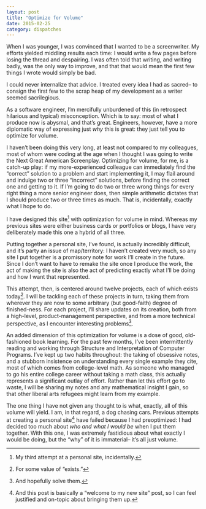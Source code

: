 ```yaml
---
layout: post
title: "Optimize for Volume"
date: 2015-02-25
category: dispatches
---
```


When I was younger, I was convinced that I wanted to be a screenwriter. My efforts yielded middling results each time: I would write a few pages before losing the thread and despairing. I was often told that writing, and writing badly, was the only way to improve, and that that would mean the first few things I wrote would simply be bad.

I could never internalize that advice. I treated every idea I had as sacred– to consign the first few to the scrap heap of my development as a writer seemed sacrilegious.

As a software engineer, I’m mercifully unburdened of this (in retrospect hilarious and typical) misconception. Which is to say: most of what I produce now is abysmal, and that’s great. Engineers, however, have a more diplomatic way of expressing just _why_ this is great: they just tell you to optimize for volume.

I haven’t been doing this very long, at least not compared to my colleagues, most of whom were coding at the age when I thought I was going to write the Next Great American Screenplay. Optimizing for volume, for me, is a catch-up play: if my more-experienced colleague can immediately find the “correct” solution to a problem and start implementing it, I may flail around and indulge two or three “incorrect” solutions, before finding the correct one and getting to it. If I’m going to do two or three wrong things for every right thing a more senior engineer does, then simple arithmetic dictates that I should produce two or three times as much. That is, incidentally, exactly what I hope to do.

I have designed this site[^1] with optimization for volume in mind. Whereas my previous sites were either business cards or portfolios or blogs, I have very deliberately made this one a hybrid of all three.

Putting together a personal site, I’ve found, is actually incredibly difficult, and it’s party an issue of map/territory: I haven’t created very much, so any site I put together is a promissory note for work I’ll create in the future. Since I don’t want to have to remake the site once I produce the work, the act of making the site is also the act of predicting exactly what I’ll be doing and how I want that represented.

This attempt, then, is centered around twelve projects, each of which exists today[^2]. I will be tackling each of these projects in turn, taking them from wherever they are now to some arbitrary (but good-faith) degree of finished-ness. For each project, I’ll share updates on its creation, both from a high-level, product-management perspective, and from a more technical perspective, as I encounter interesting problems[^3].

An added dimension of this optimization for volume is a dose of good, old-fashioned book learning. For the past few months, I’ve been intermittently reading and working through Structure and Interpretation of Computer Programs. I’ve kept up two habits throughout: the taking of obsessive notes, and a stubborn insistence on understanding every single example they cite, most of which comes from college-level math. As someone who managed to go his entire college career without taking a math class, this actually represents a significant outlay of effort. Rather than let this effort go to waste, I will be sharing my notes and any mathematical insight I gain, so that other liberal arts refugees might learn from my example.

The one thing I have not given any thought to is what, exactly, all of this volume will yield. I am, in that regard, a dog chasing cars. Previous attempts at creating a personal site[^4] have failed because I had preoptimized: I had decided too much about _who and what I would be_ when I put them together. With this one, I was extremely fastidious about what exactly I would be doing, but the “why” of it is immaterial– it’s all just volume.

[^1]: My third attempt at a personal site, incidentally.
[^2]: For some value of “exists.”
[^3]: And hopefully solve them.
[^4]: And this post is basically a “welcome to my new site” post, so I can feel justified and on-topic about bringing them up.
